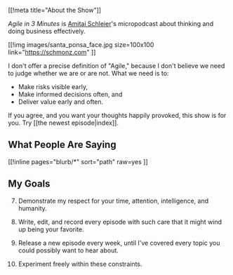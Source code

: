 [[!meta title="About the Show"]]

_Agile in 3 Minutes_ is [Amitai Schleier](https://schmonz.com)'s
micropodcast about thinking and doing business effectively.

[[!img
images/santa_ponsa_face.jpg
size=100x100
link="https://schmonz.com"
]]

I don't offer a precise definition of "Agile," because I don't
believe we need to judge whether we are or are not. What we need
is to:

- Make risks visible early,
- Make informed decisions often, and
- Deliver value early and often.

If you agree, and you want your thoughts happily provoked, this
show is for you. Try [[the newest episode|index]].

## What People Are Saying

[[!inline
pages="blurb/*"
sort="path"
raw=yes
]]

## My Goals

7. Demonstrate my respect for your time, attention, intelligence,
   and humanity.

7. Write, edit, and record every episode with such care that it
   might wind up being your favorite.

7. Release a new episode every week, until I've covered every topic
   you could possibly want to hear about.

7. Experiment freely within these constraints.
